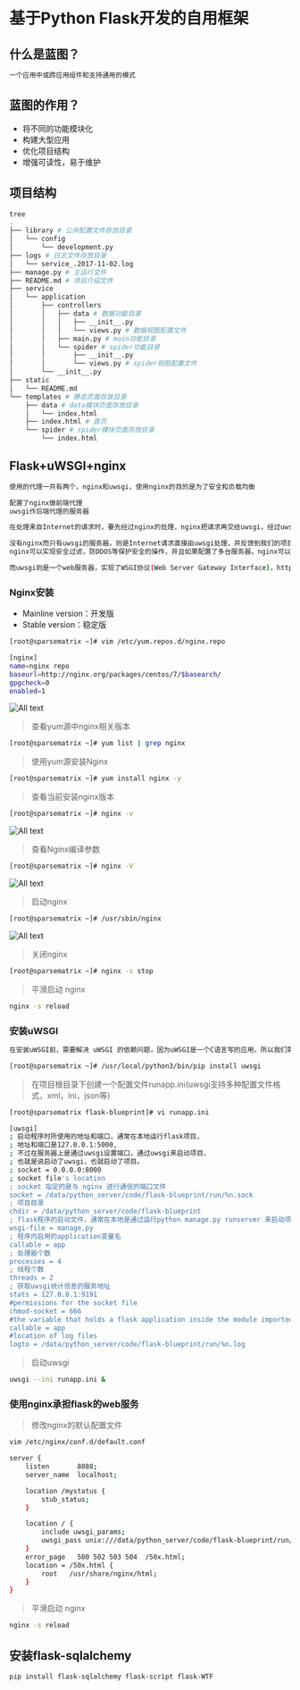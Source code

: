 # 基于Python Flask开发的自用框架

## 什么是蓝图？

```bash
一个应用中或跨应用组件和支持通用的模式
```

## 蓝图的作用？

* 将不同的功能模块化
* 构建大型应用
* 优化项目结构
* 增强可读性，易于维护

## 项目结构

```bash
tree
.
├── library # 公共配置文件存放目录
│   └── config
│       └── development.py
├── logs # 日志文件存放目录
│   └── service_.2017-11-02.log
├── manage.py # 主运行文件
├── README.md # 项目介绍文件
├── service
│   └── application
│       ├── controllers
│       │   ├── data # 数据功能目录
│       │   │   ├── __init__.py
│       │   │   └── views.py # 数据视图配置文件
│       │   ├── main.py # main功能目录
│       │   └── spider # spider功能目录
│       │       ├── __init__.py
│       │       └── views.py # spider视图配置文件
│       └── __init__.py
├── static
│   └── README.md
└── templates # 静态页面存放目录
    ├── data # data模块页面存放目录
    │   └── index.html
    ├── index.html # 首页
    └── spider # spider模块页面存放目录
        └── index.html
```

## Flask+uWSGI+nginx

```bash
使用的代理一共有两个，nginx和uwsgi，使用nginx的目的是为了安全和负载均衡

配置了nginx做前端代理
uwsgi作后端代理的服务器

在处理来自Internet的请求时，要先经过nginx的处理，nginx把请求再交给uwsgi，经过uwsgi才能访问到项目本身

没有nginx而只有uwsgi的服务器，则是Internet请求直接由uwsgi处理，并反馈到我们的项目中。
nginx可以实现安全过滤，防DDOS等保护安全的操作，并且如果配置了多台服务器，nginx可以保证服务器的负载相对均衡

而uwsgi则是一个web服务器，实现了WSGI协议(Web Server Gateway Interface)，http协议等，它可以接收和处理请求，发出响应等
```

### Nginx安装

* Mainline version：开发版
* Stable version：稳定版

```bash
[root@sparsematrix ~]# vim /etc/yum.repos.d/nginx.repo
```

```bash
[nginx]
name=nginx repo
baseurl=http://nginx.org/packages/centos/7/$basearch/
gpgcheck=0
enabled=1
```

![All text](http://ww1.sinaimg.cn/large/dc05ba18gy1fimesan0trj21v40rmagh.jpg)

>查看yum源中nginx相关版本

```bash
[root@sparsematrix ~]# yum list | grep nginx
```

>使用yum源安装Nginx

```bash
[root@sparsematrix ~]# yum install nginx -y
```

>查看当前安装nginx版本

```bash
[root@sparsematrix ~]# nginx -v
```

![All text](http://ww1.sinaimg.cn/large/dc05ba18gy1fimej0moqkj21bo02sjsj.jpg)

>查看Nginx编译参数

```bash
[root@sparsematrix ~]# nginx -V
```

![All text](http://ww1.sinaimg.cn/large/dc05ba18gy1fimekxcei6j21da0w27tc.jpg)

>启动nginx

```bash
[root@sparsematrix ~]# /usr/sbin/nginx
```

![All text](http://ww1.sinaimg.cn/large/dc05ba18gy1fiqzqmftanj22140ewgou.jpg)

>关闭nginx

```bash
[root@sparsematrix ~]# nginx -s stop
```

>平滑启动 nginx

```bash
nginx -s reload
```

### 安装uWSGI

```bash
在安装uWSGI前，需要解决 uWSGI 的依赖问题，因为uWSGI是一个C语言写的应用，所以我们需要C编译器，以及python开发相关组件：
```

```bash
[root@sparsematrix ~]# /usr/local/python3/bin/pip install uwsgi
```

>在项目根目录下创建一个配置文件runapp.ini(uwsgi支持多种配置文件格式，xml，ini，json等)

```bash
[root@sparsematrix flask-blueprint]# vi runapp.ini
```

```bash
[uwsgi]
; 启动程序时所使用的地址和端口，通常在本地运行flask项目，
; 地址和端口是127.0.0.1:5000,
; 不过在服务器上是通过uwsgi设置端口，通过uwsgi来启动项目，
; 也就是说启动了uwsgi，也就启动了项目。
; socket = 0.0.0.0:8000
; socket file's location
; socket 指定的是与 nginx 进行通信的端口文件
socket = /data/python_server/code/flask-blueprint/run/%n.sock
; 项目目录
chdir = /data/python_server/code/flask-blueprint
; flask程序的启动文件，通常在本地是通过运行python manage.py runserver 来启动项目的
wsgi-file = manage.py
; 程序内启用的application变量名
callable = app
; 处理器个数
processes = 4
; 线程个数
threads = 2
; 获取uwsgi统计信息的服务地址
stats = 127.0.0.1:9191
#permissions for the socket file
chmod-socket = 666
#the variable that holds a flask application inside the module imported at line #6
callable = app
#location of log files
logto = /data/python_server/code/flask-blueprint/run/%n.log
```

>启动uwsgi

```bash
uwsgi --ini runapp.ini &
```

### 使用nginx承担flask的web服务

>修改nginx的默认配置文件

```bash
vim /etc/nginx/conf.d/default.conf
```

```bash
server {
    listen       8088;
    server_name  localhost;

    location /mystatus {
        stub_status;
    }

    location / {
    	include uwsgi_params;
    	uwsgi_pass unix:///data/python_server/code/flask-blueprint/run/runapp.sock; #  Nginx与uwsgi的交流方式
    }
    error_page   500 502 503 504  /50x.html;
    location = /50x.html {
        root   /usr/share/nginx/html;
    }
}
```

>平滑启动 nginx

```bash
nginx -s reload
```

## 安装flask-sqlalchemy

```bash
pip install flask-sqlalchemy flask-script flask-WTF
```

